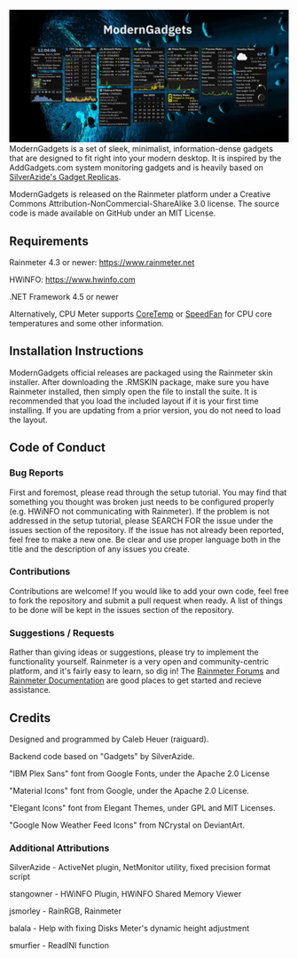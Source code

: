 ![](Wiki/devpreview.png)
ModernGadgets is a set of sleek, minimalist, information-dense gadgets that are designed to fit right into your modern desktop. It is inspired by the AddGadgets.com system monitoring gadgets and is heavily based on [SilverAzide's Gadget Replicas](https://www.deviantart.com/silverazide/art/Gadgets-4-1-1-522574269).

ModernGadgets is released on the Rainmeter platform under a Creative Commons Attribution-NonCommercial-ShareAlike 3.0 license. The source code is made available on GitHub under an MIT License.

## Requirements
Rainmeter 4.3 or newer: https://www.rainmeter.net

HWiNFO: https://www.hwinfo.com

.NET Framework 4.5 or newer

Alternatively, CPU Meter supports [CoreTemp](https://www.alcpu.com/CoreTemp/) or [SpeedFan](http://www.almico.com/speedfan.php) for CPU core temperatures and some other information.

## Installation Instructions
ModernGadgets official releases are packaged using the Rainmeter skin installer. After downloading the .RMSKIN package, make sure you have Rainmeter installed, then simply open the file to install the suite. It is recommended that you load the included layout if it is your first time installing. If you are updating from a prior version, you do not need to load the layout.

## Code of Conduct
### Bug Reports
First and foremost, please read through the setup tutorial. You may find that something you thought was broken just needs to be configured properly (e.g. HWiNFO not communicating with Rainmeter). If the problem is not addressed in the setup tutorial, please SEARCH FOR the issue under the issues section of the repository. If the issue has not already been reported, feel free to make a new one. Be clear and use proper language both in the title and the description of any issues you create.

### Contributions
Contributions are welcome! If you would like to add your own code, feel free to fork the repository and submit a pull request when ready. A list of things to be done will be kept in the issues section of the repository.

### Suggestions / Requests
Rather than giving ideas or suggestions, please try to implement the functionality yourself. Rainmeter is a very open and community-centric platform, and it's fairly easy to learn, so dig in! The [Rainmeter Forums](https://forum.rainmeter.net) and [Rainmeter Documentation](https://docs.rainmeter.net) are good places to get started and recieve assistance.

## Credits
Designed and programmed by Caleb Heuer (raiguard).

Backend code based on "Gadgets" by SilverAzide.

"IBM Plex Sans" font from Google Fonts, under the Apache 2.0 License

"Material Icons" font from Google, under the Apache 2.0 License.

"Elegant Icons" font from Elegant Themes, under GPL and MIT Licenses.

"Google Now Weather Feed Icons" from NCrystal on DeviantArt.

### Additional Attributions
SilverAzide - ActiveNet plugin, NetMonitor utility, fixed precision format script

stangowner - HWiNFO Plugin, HWiNFO Shared Memory Viewer

jsmorley - RainRGB, Rainmeter

balala - Help with fixing Disks Meter's dynamic height adjustment

smurfier - ReadINI function